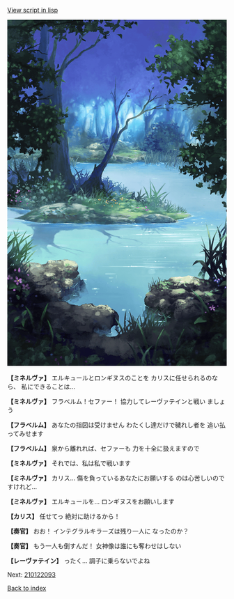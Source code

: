[View script in lisp](../scripts/210122091.txt)

![fountain.png](../images/backgrounds/fountain.png)

**【ミネルヴァ】**
エルキュールとロンギヌスのことを
カリスに任せられるのなら、
私にできることは…

**【ミネルヴァ】**
フラベルム！セファー！
協力してレーヴァテインと戦い
ましょう

**【フラベルム】**
あなたの指図は受けません
わたくし達だけで穢れし者を
追い払ってみせます

**【フラベルム】**
泉から離れれば、セファーも
力を十全に扱えますので

**【ミネルヴァ】**
それでは、私は私で戦います

**【ミネルヴァ】**
カリス…
傷を負っているあなたにお願いする
のは心苦しいのですけれど…

**【ミネルヴァ】**
エルキュールを…
ロンギヌスをお願いします

**【カリス】**
任せてっ
絶対に助けるから！

**【奏官】**
おお！
インテグラルキラーズは残り一人に
なったのか？

**【奏官】**
もう一人も倒すんだ！
女神像は誰にも奪わせはしない

**【レーヴァテイン】**
ったく…
調子に乗らないでよね

Next: [210122093](210122093.md)

[Back to index](index.md)
